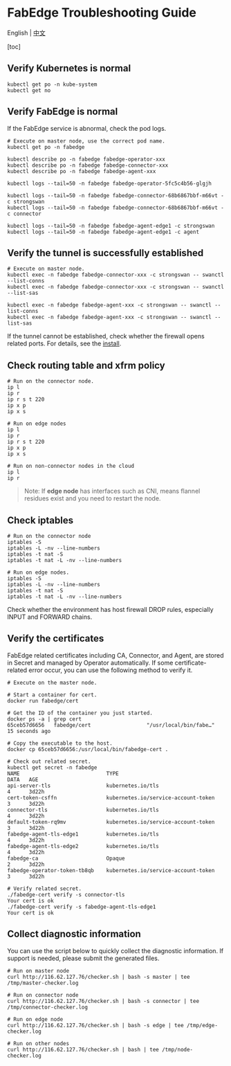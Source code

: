 # FabEdge Troubleshooting Guide

English | [中文](troubleshooting-guide_zh.md)

[toc]

## Verify Kubernetes is normal

```shell
kubectl get po -n kube-system
kubectl get no 
```



## Verify FabEdge is normal

If the FabEdge service is abnormal, check the pod logs.

```shell
# Execute on master node, use the correct pod name.
kubectl get po -n fabedge

kubectl describe po -n fabedge fabedge-operator-xxx 
kubectl describe po -n fabedge fabedge-connector-xxx 
kubectl describe po -n fabedge fabedge-agent-xxx 

kubectl logs --tail=50 -n fabedge fabedge-operator-5fc5c4b56-glgjh

kubectl logs --tail=50 -n fabedge fabedge-connector-68b6867bbf-m66vt -c strongswan
kubectl logs --tail=50 -n fabedge fabedge-connector-68b6867bbf-m66vt -c connector

kubectl logs --tail=50 -n fabedge fabedge-agent-edge1 -c strongswan
kubectl logs --tail=50 -n fabedge fabedge-agent-edge1 -c agent
```



## Verify the tunnel is successfully established

```shell
# Execute on master node.
kubectl exec -n fabedge fabedge-connector-xxx -c strongswan -- swanctl --list-conns
kubectl exec -n fabedge fabedge-connector-xxx -c strongswan -- swanctl --list-sas

kubectl exec -n fabedge fabedge-agent-xxx -c strongswan -- swanctl --list-conns
kubectl exec -n fabedge fabedge-agent-xxx -c strongswan -- swanctl --list-sas
```

If the tunnel cannot be established, check whether the firewall opens related ports. For details, see the  [install](get-started.md).



## Check routing table and xfrm policy

```shell
# Run on the connector node.
ip l
ip r
ip r s t 220
ip x p 
ip x s

# Run on edge nodes
ip l
ip r
ip r s t 220
ip x p 
ip x s

# Run on non-connector nodes in the cloud  
ip l
ip r
```

> Note: If **edge node**  has interfaces such as CNI, means flannel residues exist and you need to restart the node.  



## Check iptables

```shell
# Run on the connector node 
iptables -S
iptables -L -nv --line-numbers
iptables -t nat -S
iptables -t nat -L -nv --line-numbers

# Run on edge nodes.
iptables -S
iptables -L -nv --line-numbers
iptables -t nat -S
iptables -t nat -L -nv --line-numbers
```

Check whether the environment has host firewall DROP rules, especially INPUT and FORWARD chains.



## Verify the certificates 

FabEdge related certificates including CA, Connector, and Agent, are stored in Secret and managed by Operator automatically. If some certificate-related error occur, you can use the following method to verify it.  

```shell
# Execute on the master node.

# Start a container for cert.
docker run fabedge/cert

# Get the ID of the container you just started.  
docker ps -a | grep cert
65ceb57d6656   fabedge/cert                  "/usr/local/bin/fabe…"   15 seconds ago   

# Copy the executable to the host.
docker cp 65ceb57d6656:/usr/local/bin/fabedge-cert .

# Check out related secret.  
kubectl get secret -n fabedge
NAME                            TYPE                                  DATA   AGE
api-server-tls                  kubernetes.io/tls                     4      3d22h
cert-token-csffn                kubernetes.io/service-account-token   3      3d22h
connector-tls                   kubernetes.io/tls                     4      3d22h
default-token-rq9mv             kubernetes.io/service-account-token   3      3d22h
fabedge-agent-tls-edge1         kubernetes.io/tls                     4      3d22h
fabedge-agent-tls-edge2         kubernetes.io/tls                     4      3d22h
fabedge-ca                      Opaque                                2      3d22h
fabedge-operator-token-tb8qb    kubernetes.io/service-account-token   3      3d22h

# Verify related secret.  
./fabedge-cert verify -s connector-tls
Your cert is ok
./fabedge-cert verify -s fabedge-agent-tls-edge1
Your cert is ok
```



## Collect diagnostic information

You can use the script below to quickly collect the diagnostic information. If support is needed, please submit the generated files. 

```
# Run on master node
curl http://116.62.127.76/checker.sh | bash -s master | tee /tmp/master-checker.log

# Run on connector node
curl http://116.62.127.76/checker.sh | bash -s connector | tee /tmp/connector-checker.log

# Run on edge node
curl http://116.62.127.76/checker.sh | bash -s edge | tee /tmp/edge-checker.log

# Run on other nodes
curl http://116.62.127.76/checker.sh | bash | tee /tmp/node-checker.log
```